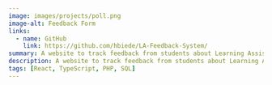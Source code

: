 ```yaml
---
image: images/projects/poll.png
image-alt: Feedback Form
links:
  - name: GitHub
    link: https://github.com/hbiede/LA-Feedback-System/
summary: A website to track feedback from students about Learning Assistants
description: A website to track feedback from students about Learning Assistants. Written in React using a PHP/MySQL backend
tags: [React, TypeScript, PHP, SQL]
---
```


